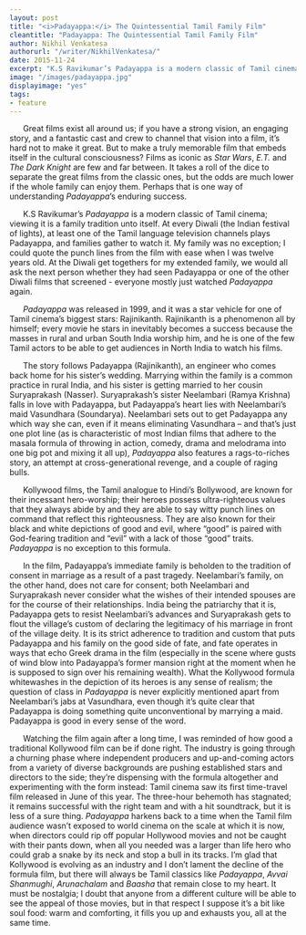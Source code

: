 ```yaml
---
layout: post
title: "<i>Padayappa:</i> The Quintessential Tamil Family Film"
cleantitle: "Padayappa: The Quintessential Tamil Family Film"
author: Nikhil Venkatesa
authorurl: "/writer/NikhilVenkatesa/"
date: 2015-11-24
excerpt: "K.S Ravikumar’s Padayappa is a modern classic of Tamil cinema; viewing it is a family tradition unto itself. Perhaps that is one way of understanding Padayappa’s enduring success."
image: "/images/padayappa.jpg"
displayimage: "yes"
tags: 
- feature
---
```

	
&nbsp;&nbsp;&nbsp;&nbsp;&nbsp;&nbsp;Great films exist all around us; if you have a strong vision, an engaging story, and a fantastic cast and crew to channel that vision into a film, it’s hard not to make it great. But to make a truly memorable film that embeds itself in the cultural consciousness? Films as iconic as *Star Wars*, *E.T.* and *The Dark Knight* are few and far between. It takes a roll of the dice to separate the great films from the classic ones, but the odds are much lower if the whole family can enjoy them. Perhaps that is one way of understanding *Padayappa*’s enduring success. 

&nbsp;&nbsp;&nbsp;&nbsp;&nbsp;&nbsp;K.S Ravikumar’s *Padayappa* is a modern classic of Tamil cinema; viewing it is a family tradition unto itself. At every Diwali (the Indian festival of lights), at least one of the Tamil language television channels plays Padayappa, and families gather to watch it. My family was no exception; I could quote the punch lines from the film with ease when I was twelve years old. At the Diwali get togethers for my extended family, we would all ask the next person whether they had seen Padayappa or one of the other Diwali films that screened - everyone mostly just watched *Padayappa* again. 

&nbsp;&nbsp;&nbsp;&nbsp;&nbsp;&nbsp;*Padayappa* was released in 1999, and it was a star vehicle for one of Tamil cinema’s biggest stars: Rajinikanth. Rajinikanth is a phenomenon all by himself; every movie he stars in inevitably becomes a success because the masses in rural and urban South India worship him, and he is one of the few Tamil actors to be able to get audiences in North India to watch his films.

&nbsp;&nbsp;&nbsp;&nbsp;&nbsp;&nbsp;The story follows Padayappa (Rajinikanth), an engineer who comes back home for his sister’s wedding. Marrying within the family is a common practice in rural India, and his sister is getting married to her cousin Suryaprakash (Nasser). Suryaprakash’s sister Neelambari (Ramya Krishna) falls in love with Padayappa, but Padayappa’s heart lies with Neelambari’s maid Vasundhara (Soundarya). Neelambari sets out to get Padayappa any which way she can, even if it means eliminating Vasundhara – and that’s just one plot line (as is characteristic of most Indian films that adhere to the masala formula of throwing in action, comedy, drama and melodrama into one big pot and mixing it all up), *Padayappa* also features a rags-to-riches story, an attempt at cross-generational revenge, and a couple of raging bulls. 

&nbsp;&nbsp;&nbsp;&nbsp;&nbsp;&nbsp;Kollywood films, the Tamil analogue to Hindi’s Bollywood, are known for their incessant hero-worship; their heroes possess ultra-righteous values that they always abide by and they are able to say witty punch lines on command that reflect this righteousness. They are also known for their black and white depictions of good and evil, where “good” is paired with God-fearing tradition and “evil” with a lack of those “good” traits. *Padayappa* is no exception to this formula. 

&nbsp;&nbsp;&nbsp;&nbsp;&nbsp;&nbsp;In the film, Padayappa’s immediate family is beholden to the tradition of consent in marriage as a result of a past tragedy. Neelambari’s family, on the other hand, does not care for consent; both Neelambari and Suryaprakash never consider what the wishes of their intended spouses are for the course of their relationships. India being the patriarchy that it is, Padayappa gets to resist Neelambari’s advances and Suryaprakash gets to flout the village’s custom of declaring the legitimacy of his marriage in front of the village deity. It is its strict adherence to tradition and custom that puts Padayappa and his family on the good side of fate, and fate operates in ways that echo Greek drama in the film (especially in the scene where gusts of wind blow into Padayappa’s former mansion right at the moment when he is supposed to sign over his remaining wealth). What the Kollywood formula whitewashes in the depiction of its heroes is any sense of realism; the question of class in *Padayappa* is never explicitly mentioned apart from Neelambari’s jabs at Vasundhara, even though it’s quite clear that Padayappa is doing something quite unconventional by marrying a maid. Padayappa is good in every sense of the word. 

&nbsp;&nbsp;&nbsp;&nbsp;&nbsp;&nbsp;Watching the film again after a long time, I was reminded of how good a traditional Kollywood film can be if done right. The industry is going through a churning phase where independent producers and up-and-coming actors from a variety of diverse backgrounds are pushing established stars and directors to the side; they’re dispensing with the formula altogether and experimenting with the form instead: Tamil cinema saw its first time-travel film released in June of this year. The three-hour behemoth has stagnated; it remains successful with the right team and with a hit soundtrack, but it is less of a sure thing. *Padayappa* harkens back to a time when the Tamil film audience wasn’t exposed to world cinema on the scale at which it is now, when directors could rip off popular Hollywood movies and not be caught with their pants down, when all you needed was a larger than life hero who could grab a snake by its neck and stop a bull in its tracks. I’m glad that Kollywood is evolving as an industry and I don’t lament the decline of the formula film, but there will always be Tamil classics like *Padayappa*, *Avvai Shanmughi*, *Arunachalam* and *Baasha* that remain close to my heart. It must be nostalgia; I doubt that anyone from a different culture will be able to see the appeal of those movies, but in that respect I suppose it’s a bit like soul food: warm and comforting, it fills you up and exhausts you, all at the same time.  